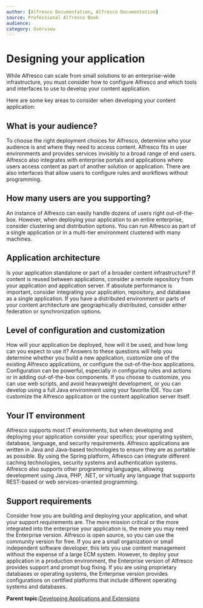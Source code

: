 ```yaml
---
author: [Alfresco Documentation, Alfresco Documentation]
source: Professional Alfresco Book
audience: 
category: Overview
---
```


# Designing your application

While Alfresco can scale from small solutions to an enterprise-wide infrastructure, you must consider how to configure Alfresco and which tools and interfaces to use to develop your content application.

Here are some key areas to consider when developing your content application:

## What is your audience?

To choose the right deployment choices for Alfresco, determine who your audience is and where they need to access content. Alfresco fits in user environments and provides services invisibly to a broad range of end users. Alfresco also integrates with enterprise portals and applications where users access content as part of another solution or application. There are also interfaces that allow users to configure rules and workflows without programming.

## How many users are you supporting?

An instance of Alfresco can easily handle dozens of users right out-of-the-box. However, when deploying your application to an entire enterprise, consider clustering and distribution options. You can run Alfresco as part of a single application or in a multi-tier environment clustered with many machines.

## Application architecture

Is your application standalone or part of a broader content infrastructure? If content is reused between applications, consider a remote repository from your application and application server. If absolute performance is important, consider integrating your application, repository, and database as a single application. If you have a distributed environment or parts of your content architecture are geographically distributed, consider either federation or synchronization options.

## Level of configuration and customization

How will your application be deployed, how will it be used, and how long can you expect to use it? Answers to these questions will help you determine whether you build a new application, customize one of the existing Alfresco applications, or configure the out-of-the-box applications. Configuration can be powerful, especially in configuring rules and actions or in adding out-of-the-box components. If you choose to customize, you can use web scripts, and avoid heavyweight development, or you can develop using a full Java environment using your favorite IDE. You can customize the Alfresco application or the content application server itself.

## Your IT environment

Alfresco supports most IT environments, but when developing and deploying your application consider your specifics; your operating system, database, language, and security requirements. Alfresco applications are written in Java and Java-based technologies to ensure they are as portable as possible. By using the Spring platform, Alfresco can integrate different caching technologies, security systems and authentication systems. Alfresco also supports other programming languages, allowing development using Java, PHP, .NET, or virtually any language that supports REST-based or web services-oriented programming.

## Support requirements

Consider how you are building and deploying your application, and what your support requirements are. The more mission critical or the more integrated into the enterprise your application is, the more you may need the Enterprise version. Alfresco is open source, so you can use the community version for free. If you are a small organization or small independent software developer, this lets you use content management without the expense of a large ECM system. However, to deploy your application in a production environment, the Enterprise version of Alfresco provides support and prompt bug fixing. If you are using proprietary databases or operating systems, the Enterprise version provides configurations on certified platforms that include different operating systems and databases.

**Parent topic:**[Developing Applications and Extensions](../concepts/dev-applications-extensions-intro.md)

